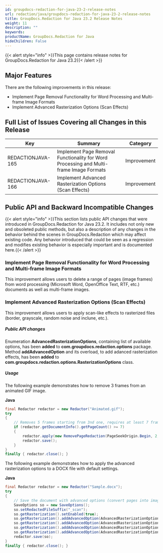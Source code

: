 ```yaml
---
id: groupdocs-redaction-for-java-23-2-release-notes
url: redaction/java/groupdocs-redaction-for-java-23-2-release-notes
title: GroupDocs.Redaction for Java 23.2 Release Notes
weight: 11
description: ""
keywords: 
productName: GroupDocs.Redaction for Java
hideChildren: False
---
```

{{< alert style="info" >}}This page contains release notes for GroupDocs.Redaction for Java 23.2{{< /alert >}}

## Major Features

There are the following improvements in this release:

*   Implement Page Removal Functionality for Word Processing and Multi-frame Image Formats  
*   Implement Advanced Rasterization Options (Scan Effects)  
    
## Full List of Issues Covering all Changes in this Release

| Key | Summary | Category |
| --- | --- | --- |
| REDACTIONJAVA-165 | Implement Page Removal Functionality for Word Processing and Multi-frame Image Formats | Improvement |
| REDACTIONJAVA-166 | Implement Advanced Rasterization Options (Scan Effects) | Improvement |

## Public API and Backward Incompatible Changes

{{< alert style="info" >}}This section lists public API changes that were introduced in GroupDocs.Redaction for Java 23.2. It includes not only new and obsoleted public methods, but also a description of any changes in the behavior behind the scenes in GroupDocs.Redaction which may affect existing code. Any behavior introduced that could be seen as a regression and modifies existing behavior is especially important and is documented here.{{< /alert >}}

### Implement Page Removal Functionality for Word Processing and Multi-frame Image Formats

This improvement allows users to delete a range of pages (image frames) from word processing (Microsoft Word, OpenOffice Text, RTF, etc.) documents as well as multi-frame images.

### Implement Advanced Rasterization Options (Scan Effects)

This improvement allows users to apply scan-like effects to rasterized files (border, grayscale, random noise and inclune, etc.).

##### Public API changes
                                                                                            
Enumeration **AdvancedRasterizationOptions**, containing list of available options, has been **added** to **com.groupdocs.redaction.options** package.  
Method **addAdvancedOption** and its overload, to add adanced rasterization effects, has been **added** to **com.groupdocs.redaction.options.RasterizationOptions** class.  

##### Usage

The following example demonstrates how to remove 3 frames from an animated GIF image.
 
**Java**

```java
final Redactor redactor = new Redactor("Animated.gif");
try 
{
    // Removes 5 frames starting from 3nd one, requires at least 7 frames
    if (redactor.getDocumentInfo().getPageCount() >= 7)
    {
        redactor.apply(new RemovePageRedaction(PageSeekOrigin.Begin, 2, 5));
        redactor.save();
    }
}
finally { redactor.close(); }
```

The following example demonstrates how to apply the advanced rasterization options to a DOCX file with default settings.
 
**Java**

```java
final Redactor redactor = new Redactor("Sample.docx");
try 
{
    // Save the document with advanced options (convert pages into images, and save PDF with scan-like pages)
    SaveOptions so = new SaveOptions();
    so.setRedactedFileSuffix("_scan");
    so.getRasterization().setEnabled(true);
    so.getRasterization().addAdvancedOption(AdvancedRasterizationOptions.Border);
    so.getRasterization().addAdvancedOption(AdvancedRasterizationOptions.Noise);
    so.getRasterization().addAdvancedOption(AdvancedRasterizationOptions.Grayscale);
    so.getRasterization().addAdvancedOption(AdvancedRasterizationOptions.Tilt);
    redactor.save(so);
}
finally { redactor.close(); }
```


